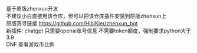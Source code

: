 基于原版zhenxun开发  
不建议小白直接用该仓库，但可以把该仓库插件安装到原版zhenxun上  
原版真寻链接 https://github.com/HibiKier/zhenxun_bot  
新插件:
chatgpt 只需要openai账号信息 不需要token额度，强制要求python大于3.9  
DNF 查看游戏币比例
